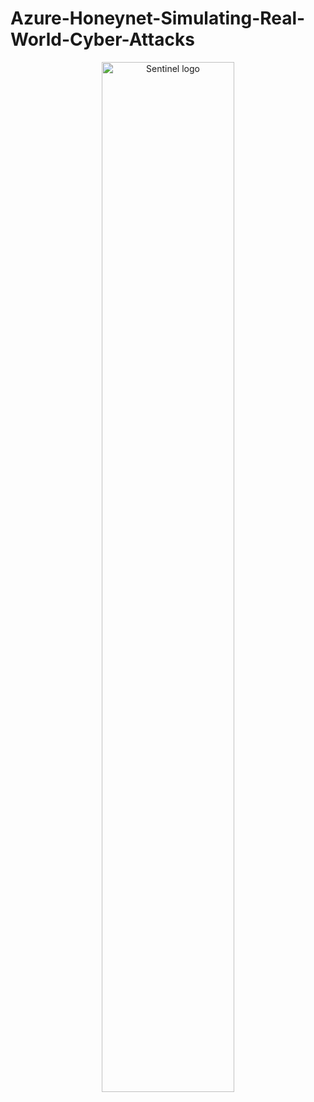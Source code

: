   <p align="center">


# Azure-Honeynet-Simulating-Real-World-Cyber-Attacks
</p>

  <p align="center">
<img src="https://i.imgur.com/hL3VXgO.png" height="65%" width="65%" alt="Sentinel logo"/>
